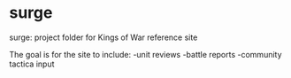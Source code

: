 # surge

surge: project folder for Kings of War reference site

The goal is for the site to include:
  -unit reviews
  -battle reports
  -community tactica input
